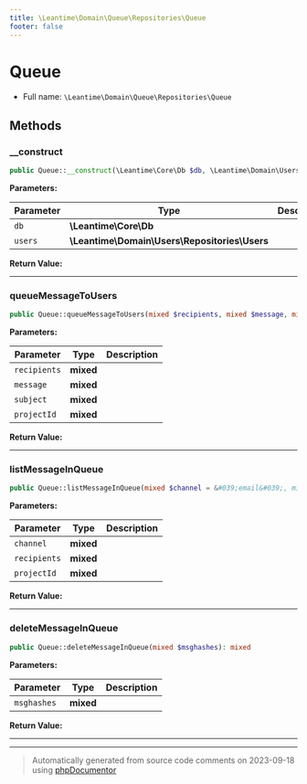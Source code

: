 ```yaml
---
title: \Leantime\Domain\Queue\Repositories\Queue
footer: false
---
```


# Queue





* Full name: `\Leantime\Domain\Queue\Repositories\Queue`



## Methods

### __construct



```php
public Queue::__construct(\Leantime\Core\Db $db, \Leantime\Domain\Users\Repositories\Users $users): mixed
```








**Parameters:**

| Parameter | Type | Description |
|-----------|------|-------------|
| `db` | **\Leantime\Core\Db** |  |
| `users` | **\Leantime\Domain\Users\Repositories\Users** |  |


**Return Value:**





---
### queueMessageToUsers



```php
public Queue::queueMessageToUsers(mixed $recipients, mixed $message, mixed $subject = &quot;&quot;, mixed $projectId): mixed
```








**Parameters:**

| Parameter | Type | Description |
|-----------|------|-------------|
| `recipients` | **mixed** |  |
| `message` | **mixed** |  |
| `subject` | **mixed** |  |
| `projectId` | **mixed** |  |


**Return Value:**





---
### listMessageInQueue



```php
public Queue::listMessageInQueue(mixed $channel = &#039;email&#039;, mixed $recipients = null, mixed $projectId): mixed
```








**Parameters:**

| Parameter | Type | Description |
|-----------|------|-------------|
| `channel` | **mixed** |  |
| `recipients` | **mixed** |  |
| `projectId` | **mixed** |  |


**Return Value:**





---
### deleteMessageInQueue



```php
public Queue::deleteMessageInQueue(mixed $msghashes): mixed
```








**Parameters:**

| Parameter | Type | Description |
|-----------|------|-------------|
| `msghashes` | **mixed** |  |


**Return Value:**





---


---
> Automatically generated from source code comments on 2023-09-18 using [phpDocumentor](http://www.phpdoc.org/)
